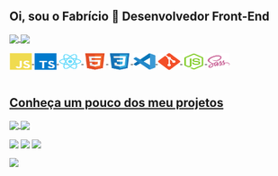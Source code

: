  
## Oi, sou o Fabrício 👋 Desenvolvedor Front-End

<div align="left">
  <a href="https://github.com/fasillva">
    
  <img height="180em" align="center" src="https://github-readme-stats.vercel.app/api?username=fasillva&show_icons=true&theme=dark&include_all_commits=true&count_private=true&locale=pt-br&layout=compact"/>
  <img height="180em" align="center" src="https://github-readme-stats.vercel.app/api/top-langs/?username=fasillva&layout=compact&langs_count=7&theme=dark&locale=pt-br&layout=compact"/>
    
</div>

<div style="display: inline_block"><br>
  <img align="center" alt="Js" height="30" width="40" src="https://raw.githubusercontent.com/devicons/devicon/master/icons/javascript/javascript-plain.svg">
  <img align="center" alt="Ts" height="30" width="40" src="https://raw.githubusercontent.com/devicons/devicon/master/icons/typescript/typescript-plain.svg">
  <img align="center" alt="React" height="30" width="40" src="https://raw.githubusercontent.com/devicons/devicon/master/icons/react/react-original.svg">
  <img align="center" alt="HTML" height="30" width="40" src="https://raw.githubusercontent.com/devicons/devicon/master/icons/html5/html5-original.svg">
  <img align="center" alt="CSS" height="30" width="40" src="https://raw.githubusercontent.com/devicons/devicon/master/icons/css3/css3-original.svg">
  <img align="center" alt="VsCode" height="30" width="40" src="https://raw.githubusercontent.com/devicons/devicon/master/icons/vscode/vscode-original.svg">
  <img align="center" alt="Git" height="30" width="40" src="https://raw.githubusercontent.com/devicons/devicon/master/icons/git/git-original.svg">
  <img align="center" alt="NodeJS" height="30" width="40" src="https://raw.githubusercontent.com/devicons/devicon/master/icons/nodejs/nodejs-original.svg">
  <img align="center" alt="SASS" height="30" width="40" src="https://raw.githubusercontent.com/devicons/devicon/master/icons/sass/sass-original.svg">
  
</div><br>
  
  ## Conheça um pouco dos meu projetos
  
<div align="left">
  <a href="https://github.com/fasillva/pagina-de-login">
  <img height="117.7em" align="center" src="https://github-readme-stats.vercel.app/api/pin/?username=fasillva&repo=pagina-de-login&theme=dark&layout=compact&show_icons=true"/>
  <a href="https://github.com/fasillva/blogcodelandia">
  <img height="117.7em" align="center" src="https://github-readme-stats.vercel.app/api/pin/?username=fasillva&repo=blogcodelandia&theme=dark&layout=compact&show_icons=true"/>
</div><br>
    
<div align="left">
  <a href="https://instagram.com/sfabriciop" target="_blank"><img src="https://img.shields.io/badge/-Instagram-%23E4405F?style=for-the-badge&logo=instagram&logoColor=white" target="_blank"></a>
    <a href = "mailto:fabriciolak12@gmail.com"><img src="https://img.shields.io/badge/-Gmail-%23333?style=for-the-badge&logo=gmail&logoColor=white" target="_blank"></a>
    <a href = "https://api.whatsapp.com/send?phone=5577998486978&text=Oi%20Fabr%C3%ADcio%2C%20meu%20nome%20%C3%A9%20"><img src="https://img.shields.io/badge/WhatsApp-25D366?style=for-the-badge&logo=whatsapp&logoColor=white" target="_blank"></a>

  <a href = "https://www.behance.net/fasillva"><img src="https://aleen42.github.io/badges/src/behance.svg" target="_blank"></a>

</div>
    



